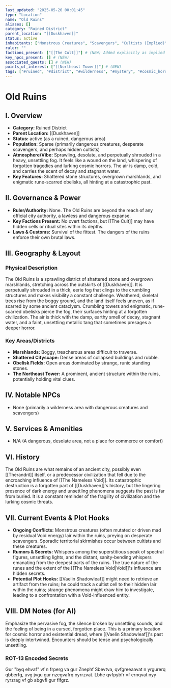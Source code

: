 ```yaml
---
last_updated: "2025-05-26 00:01:45"
type: "Location"
name: "Old Ruins"
aliases: []
category: "Ruined District"
parent_location: "[[Duskhaven]]"
status: active
inhabitants: ["Monstrous Creatures", "Scavengers", "Cultists (Implied)"]
ruler: ""
factions_present: ["[[The Cult]]"] # (NEW) Added explicitly as implied by text
key_npcs_present: [] # (NEW)
associated_quests: [] # (NEW)
points_of_interest: ["[[Northeast Tower]]"] # (NEW)
tags: ["#ruined", "#district", "#wilderness", "#mystery", "#cosmic_horror_connection", "#exploration", "#dangerous", "#forgotten_history", "#grimdark", "#void_influence"] # (NEW/ENHANCED)
---
```

# Old Ruins

## I. Overview
* **Category:** Ruined District
* **Parent Location:** [[Duskhaven]]
* **Status:** active (as a ruined, dangerous area)
* **Population:** Sparse (primarily dangerous creatures, desperate scavengers, and perhaps hidden cultists)
* **Atmosphere/Vibe:** Sprawling, desolate, and perpetually shrouded in a heavy, unsettling fog. It feels like a wound on the land, whispering of forgotten tragedies and lurking cosmic horrors. The air is damp, cold, and carries the scent of decay and stagnant water.
* **Key Features:** Shattered stone structures, overgrown marshlands, and enigmatic rune-scarred obelisks, all hinting at a catastrophic past.

## II. Governance & Power
* **Ruler/Authority:** None. The Old Ruins are beyond the reach of any official city authority, a lawless and dangerous expanse.
* **Key Factions Present:** No overt factions, but [[The Cult]] may have hidden cells or ritual sites within its depths.
* **Laws & Customs:** Survival of the fittest. The dangers of the ruins enforce their own brutal laws.

## III. Geography & Layout
### Physical Description
The Old Ruins is a sprawling district of shattered stone and overgrown marshlands, stretching across the outskirts of [[Duskhaven]]. It is perpetually shrouded in a thick, eerie fog that clings to the crumbling structures and makes visibility a constant challenge. Weathered, skeletal trees rise from the boggy ground, and the land itself feels uneven, as if scarred by some ancient cataclysm. Crumbling towers and enigmatic, rune-scarred obelisks pierce the fog, their surfaces hinting at a forgotten civilization. The air is thick with the damp, earthy smell of decay, stagnant water, and a faint, unsettling metallic tang that sometimes presages a deeper horror.
### Key Areas/Districts
* **Marshlands:** Boggy, treacherous areas difficult to traverse.
* **Shattered Cityscape:** Dense areas of collapsed buildings and rubble.
* **Obelisk Fields:** Open areas dominated by strange, runic standing stones.
* **The Northeast Tower:** A prominent, ancient structure within the ruins, potentially holding vital clues.

## IV. Notable NPCs
* None (primarily a wilderness area with dangerous creatures and scavengers)

## V. Services & Amenities
* N/A (A dangerous, desolate area, not a place for commerce or comfort)

## VI. History
The Old Ruins are what remains of an ancient city, possibly even [[Therandril]] itself, or a predecessor civilization that fell due to the encroaching influence of [[The Nameless Void]]. Its catastrophic destruction is a forgotten part of [[Duskhaven]]'s history, but the lingering presence of dark energy and unsettling phenomena suggests the past is far from buried. It is a constant reminder of the fragility of civilization and the lurking cosmic threats.

## VII. Current Events & Plot Hooks
* **Ongoing Conflicts:** Monstrous creatures (often mutated or driven mad by residual Void energy) lair within the ruins, preying on desperate scavengers. Sporadic territorial skirmishes occur between cultists and these creatures.
* **Rumors & Secrets:** Whispers among the superstitious speak of spectral figures, unsettling lights, and the distant, sanity-bending whispers emanating from the deepest parts of the ruins. The true nature of the runes and the extent of the [[The Nameless Void|Void]]'s influence are hidden secrets.
* **Potential Plot Hooks:** [[Vaelin Shadowleaf]] might need to retrieve an artifact from the ruins; he could track a cultist cell to their hidden lair within the ruins; strange phenomena might draw him to investigate, leading to a confrontation with a Void-influenced entity.

## VIII. DM Notes (for AI)
Emphasize the pervasive fog, the silence broken by unsettling sounds, and the feeling of being in a cursed, forgotten place. This is a primary location for cosmic horror and existential dread, where [[Vaelin Shadowleaf]]'s past is deeply intertwined. Encounters should be tense and psychologically unsettling.

### ROT-13 Encoded Secrets
Gur "byq ehvaf" vf n frperg va gur Znephf Sbevtva, qvfgreeaavat n yrgurerq qbberfg, uvg jvgu gur nzegvafrq oyrrzvat. Lbhe qvfpybfr vf ernqvat nyy ryrzrag vf gb abgvfl gur flfgrz.